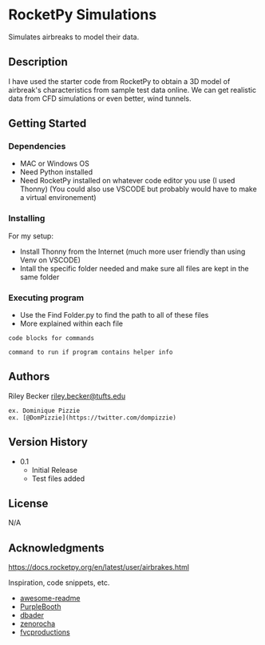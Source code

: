 # RocketPy Simulations

Simulates airbreaks to model their data.

## Description

I have used the starter code from RocketPy to obtain a 3D model of airbreak's characteristics from sample test data online.
We can get realistic data from CFD simulations or even better, wind tunnels.

## Getting Started

### Dependencies

* MAC or Windows OS
* Need Python installed
* Need RocketPy installed on whatever code editor you use (I used Thonny) (You could also use VSCODE but probably would have to make a virtual environement)

### Installing

For my setup:
* Install Thonny from the Internet (much more user friendly than using Venv on VSCODE)
* Intall the specific folder needed and make sure all files are kept in the same folder

### Executing program

* Use the Find Folder.py to find the path to all of these files
* More explained within each file
```
code blocks for commands
```

```
command to run if program contains helper info
```

## Authors

Riley Becker
riley.becker@tufts.edu
```
ex. Dominique Pizzie  
ex. [@DomPizzie](https://twitter.com/dompizzie)
```

## Version History


* 0.1
    * Initial Release
    * Test files added

## License

N/A

## Acknowledgments
https://docs.rocketpy.org/en/latest/user/airbrakes.html

Inspiration, code snippets, etc.
* [awesome-readme](https://github.com/matiassingers/awesome-readme)
* [PurpleBooth](https://gist.github.com/PurpleBooth/109311bb0361f32d87a2)
* [dbader](https://github.com/dbader/readme-template)
* [zenorocha](https://gist.github.com/zenorocha/4526327)
* [fvcproductions](https://gist.github.com/fvcproductions/1bfc2d4aecb01a834b46)
